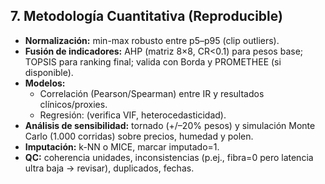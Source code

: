 ## 7. Metodología Cuantitativa (Reproducible)

*   **Normalización:** min-max robusto entre p5–p95 (clip outliers).
*   **Fusión de indicadores:** AHP (matriz 8×8, CR<0.1) para pesos base; TOPSIS para ranking final; valida con Borda y PROMETHEE (si disponible).
*   **Modelos:**
    *   Correlación (Pearson/Spearman) entre IR y resultados clínicos/proxies.
    *   Regresión: (verifica VIF, heterocedasticidad).
*   **Análisis de sensibilidad:** tornado (+/–20% pesos) y simulación Monte Carlo (1.000 corridas) sobre precios, humedad y polen.
*   **Imputación:** k-NN o MICE, marcar imputado=1.
*   **QC:** coherencia unidades, inconsistencias (p.ej., fibra=0 pero latencia ultra baja → revisar), duplicados, fechas.

